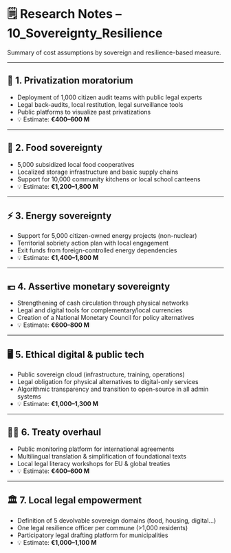 # 🗒️ Research Notes – 10_Sovereignty_Resilience

Summary of cost assumptions by sovereign and resilience-based measure.

---

## 🧾 1. Privatization moratorium

- Deployment of 1,000 citizen audit teams with public legal experts  
- Legal back-audits, local restitution, legal surveillance tools  
- Public platforms to visualize past privatizations  
- 💡 Estimate: **€400–600 M**

---

## 🌾 2. Food sovereignty

- 5,000 subsidized local food cooperatives  
- Localized storage infrastructure and basic supply chains  
- Support for 10,000 community kitchens or local school canteens  
- 💡 Estimate: **€1,200–1,800 M**

---

## ⚡ 3. Energy sovereignty

- Support for 5,000 citizen-owned energy projects (non-nuclear)  
- Territorial sobriety action plan with local engagement  
- Exit funds from foreign-controlled energy dependencies  
- 💡 Estimate: **€1,400–1,800 M**

---

## 💶 4. Assertive monetary sovereignty

- Strengthening of cash circulation through physical networks  
- Legal and digital tools for complementary/local currencies  
- Creation of a National Monetary Council for policy alternatives  
- 💡 Estimate: **€600–800 M**

---

## 🖥️ 5. Ethical digital & public tech

- Public sovereign cloud (infrastructure, training, operations)  
- Legal obligation for physical alternatives to digital-only services  
- Algorithmic transparency and transition to open-source in all admin systems  
- 💡 Estimate: **€1,000–1,300 M**

---

## 🧑‍⚖️ 6. Treaty overhaul

- Public monitoring platform for international agreements  
- Multilingual translation & simplification of foundational texts  
- Local legal literacy workshops for EU & global treaties  
- 💡 Estimate: **€400–600 M**

---

## 🏛️ 7. Local legal empowerment

- Definition of 5 devolvable sovereign domains (food, housing, digital...)  
- One legal resilience officer per commune (>1,000 residents)  
- Participatory legal drafting platform for municipalities  
- 💡 Estimate: **€1,000–1,100 M**
